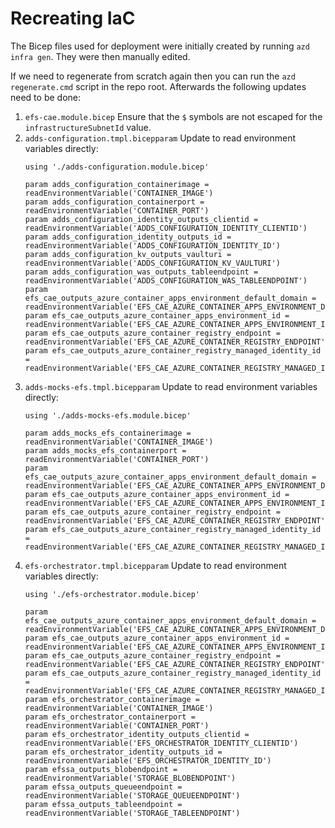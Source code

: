 # Recreating IaC

The Bicep files used for deployment were initially created by running `azd infra gen`. They were then manually edited.

If we need to regenerate from scratch again then you can run the `azd regenerate.cmd` script in the repo root. Afterwards the following updates need to be done:

1. `efs-cae.module.bicep` Ensure that the `$` symbols are not escaped for the `infrastructureSubnetId` value.
2. `adds-configuration.tmpl.bicepparam` Update to read environment variables directly:
    ```
    using './adds-configuration.module.bicep'

    param adds_configuration_containerimage = readEnvironmentVariable('CONTAINER_IMAGE')
    param adds_configuration_containerport = readEnvironmentVariable('CONTAINER_PORT')
    param adds_configuration_identity_outputs_clientid = readEnvironmentVariable('ADDS_CONFIGURATION_IDENTITY_CLIENTID')
    param adds_configuration_identity_outputs_id = readEnvironmentVariable('ADDS_CONFIGURATION_IDENTITY_ID')
    param adds_configuration_kv_outputs_vaulturi = readEnvironmentVariable('ADDS_CONFIGURATION_KV_VAULTURI')
    param adds_configuration_was_outputs_tableendpoint = readEnvironmentVariable('ADDS_CONFIGURATION_WAS_TABLEENDPOINT')
    param efs_cae_outputs_azure_container_apps_environment_default_domain = readEnvironmentVariable('EFS_CAE_AZURE_CONTAINER_APPS_ENVIRONMENT_DEFAULT_DOMAIN')
    param efs_cae_outputs_azure_container_apps_environment_id = readEnvironmentVariable('EFS_CAE_AZURE_CONTAINER_APPS_ENVIRONMENT_ID')
    param efs_cae_outputs_azure_container_registry_endpoint = readEnvironmentVariable('EFS_CAE_AZURE_CONTAINER_REGISTRY_ENDPOINT')
    param efs_cae_outputs_azure_container_registry_managed_identity_id = readEnvironmentVariable('EFS_CAE_AZURE_CONTAINER_REGISTRY_MANAGED_IDENTITY_ID')
    ```
3. `adds-mocks-efs.tmpl.bicepparam` Update to read environment variables directly:
    ```
    using './adds-mocks-efs.module.bicep'

    param adds_mocks_efs_containerimage = readEnvironmentVariable('CONTAINER_IMAGE')
    param adds_mocks_efs_containerport = readEnvironmentVariable('CONTAINER_PORT')
    param efs_cae_outputs_azure_container_apps_environment_default_domain = readEnvironmentVariable('EFS_CAE_AZURE_CONTAINER_APPS_ENVIRONMENT_DEFAULT_DOMAIN')
    param efs_cae_outputs_azure_container_apps_environment_id = readEnvironmentVariable('EFS_CAE_AZURE_CONTAINER_APPS_ENVIRONMENT_ID')
    param efs_cae_outputs_azure_container_registry_endpoint = readEnvironmentVariable('EFS_CAE_AZURE_CONTAINER_REGISTRY_ENDPOINT')
    param efs_cae_outputs_azure_container_registry_managed_identity_id = readEnvironmentVariable('EFS_CAE_AZURE_CONTAINER_REGISTRY_MANAGED_IDENTITY_ID')
    ```
4. `efs-orchestrator.tmpl.bicepparam` Update to read environment variables directly:
    ```
    using './efs-orchestrator.module.bicep'

    param efs_cae_outputs_azure_container_apps_environment_default_domain = readEnvironmentVariable('EFS_CAE_AZURE_CONTAINER_APPS_ENVIRONMENT_DEFAULT_DOMAIN')
    param efs_cae_outputs_azure_container_apps_environment_id = readEnvironmentVariable('EFS_CAE_AZURE_CONTAINER_APPS_ENVIRONMENT_ID')
    param efs_cae_outputs_azure_container_registry_endpoint = readEnvironmentVariable('EFS_CAE_AZURE_CONTAINER_REGISTRY_ENDPOINT')
    param efs_cae_outputs_azure_container_registry_managed_identity_id = readEnvironmentVariable('EFS_CAE_AZURE_CONTAINER_REGISTRY_MANAGED_IDENTITY_ID')
    param efs_orchestrator_containerimage = readEnvironmentVariable('CONTAINER_IMAGE')
    param efs_orchestrator_containerport = readEnvironmentVariable('CONTAINER_PORT')
    param efs_orchestrator_identity_outputs_clientid = readEnvironmentVariable('EFS_ORCHESTRATOR_IDENTITY_CLIENTID')
    param efs_orchestrator_identity_outputs_id = readEnvironmentVariable('EFS_ORCHESTRATOR_IDENTITY_ID')
    param efssa_outputs_blobendpoint = readEnvironmentVariable('STORAGE_BLOBENDPOINT')
    param efssa_outputs_queueendpoint = readEnvironmentVariable('STORAGE_QUEUEENDPOINT')
    param efssa_outputs_tableendpoint = readEnvironmentVariable('STORAGE_TABLEENDPOINT')
    ```
